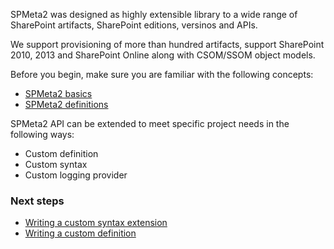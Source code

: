 ﻿<properties
	pageTitle="Extensibility"
    pageName="extensibility"
    parentPageId="spmeta2"
/>

SPMeta2 was designed as highly extensible library to a wide range of SharePoint artifacts, SharePoint editions, versinos and APIs. 

We support provisioning of more than hundred artifacts, support SharePoint 2010, 2013 and SharePoint Online along with CSOM/SSOM object models.

Before you begin, make sure you are familiar with the following concepts:

* [SPMeta2 basics](http://docs.subpointsolutions.com/spmeta2/basics/)
* [SPMeta2 definitions](http://docs.subpointsolutions.com/spmeta2/definitions/)

SPMeta2 API can be extended to meet specific project needs in the following ways:

* Custom definition 
* Custom syntax 
* Custom logging provider 

### Next steps
* [Writing a custom syntax extension](http://docs.subpointsolutions.com/spmeta2/extensibility/writing-custom-syntax/)
* [Writing a custom definition](http://docs.subpointsolutions.com/spmeta2/extensibility/writing-custom-definition/)
